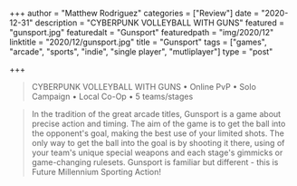 +++
author = "Matthew Rodriguez"
categories = ["Review"]
date = "2020-12-31"
description = "CYBERPUNK VOLLEYBALL WITH GUNS"
featured = "gunsport.jpg"
featuredalt = "Gunsport"
featuredpath = "img/2020/12"
linktitle = "2020/12/gunsport.jpg"
title = "Gunsport"
tags = ["games", "arcade", "sports", "indie", "single player", "mutliplayer"]
type = "post"

+++

> CYBERPUNK VOLLEYBALL WITH GUNS • Online PvP • Solo Campaign • Local Co-Op • 5 teams/stages

> In the tradition of the great arcade titles, Gunsport is a game about precise action and timing. The aim of the game is to get the ball into the opponent's goal, making the best use of your limited shots. The only way to get the ball into the goal is by shooting it there, using of your team's unique special weapons and each stage's gimmicks or game-changing rulesets. Gunsport is familiar but different - this is Future Millennium Sporting Action!
